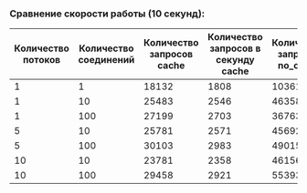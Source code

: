  ### Сравнение скорости работы (10 секунд): 

| Количество потоков | Количество соединений | Количество запросов cache | Количество запросов в секунду cache | Количество запросов no_cache | Количество запросов no_cache |
|--------------------|-----------------------|---------------------------|-------------------------------------|------------------------------|------------------------------|
| 1                  | 1                     | 18132                     | 1808                                | 10361                        | 1034                         |
| 1                  | 10                    | 25483                     | 2546                                | 46358                        | 4622                         |
| 1                  | 100                   | 27199                     | 2703                                | 36763                        | 3658                         |
| 5                  | 10                    | 25781                     | 2571                                | 45692                        | 4525                         |
| 5                  | 100                   | 30103                     | 2983                                | 49015                        | 4855                         |
| 10                 | 10                    | 23781                     | 2358                                | 46156                        | 4577                         |
| 10                 | 100                   | 29458                     | 2921                                | 55393                        | 5484                         |